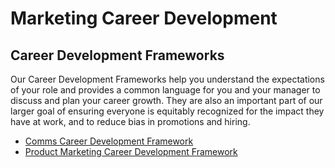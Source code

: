 # Marketing Career Development

## Career Development Frameworks

Our Career Development Frameworks help you understand the expectations of your role and provides a common language for you and your manager to discuss and plan your career growth. They are also an important part of our larger goal of ensuring everyone is equitably recognized for the impact they have at work, and to reduce bias in promotions and hiring.

- [Comms Career Development Framework](comms-framework.md)
- [Product Marketing Career Development Framework](product-marketing-framework.md)
